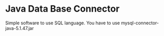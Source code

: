 # Java Data Base Connector
Simple software to use SQL language.
You have to use mysql-connector-java-5.1.47.jar
